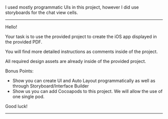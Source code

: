 
I used mostly programmatic UIs in this project, however I did use storyboards for the chat view cells.

************
Hello!

Your task is to use the provided project to create the iOS app displayed in the provided PDF.

You will find more detailed instructions as comments inside of the project.

All required design assets are already inside of the provided project.

Bonus Points:
- Show you can create UI and Auto Layout programmatically as well as through Storyboard/Interface Builder
- Show us you can add Cocoapods to this project. We will allow the use of one single pod.

Good luck!
*************

